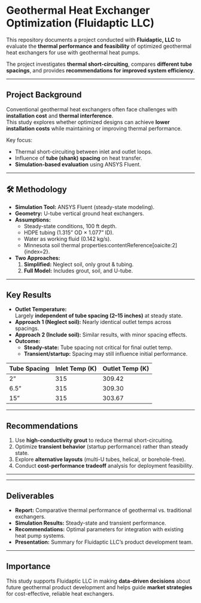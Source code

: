 # Geothermal Heat Exchanger Optimization (Fluidaptic LLC)

This repository documents a project conducted with **Fluidaptic, LLC** to evaluate the **thermal performance and feasibility** of optimized geothermal heat exchangers for use with geothermal heat pumps.  

The project investigates **thermal short-circuiting**, compares **different tube spacings**, and provides **recommendations for improved system efficiency**.

---

##  Project Background
Conventional geothermal heat exchangers often face challenges with **installation cost** and **thermal interference**.  
This study explores whether optimized designs can achieve **lower installation costs** while maintaining or improving thermal performance.

Key focus:
- Thermal short-circuiting between inlet and outlet loops.  
- Influence of **tube (shank) spacing** on heat transfer.  
- **Simulation-based evaluation** using ANSYS Fluent.  

---

## 🛠 Methodology
- **Simulation Tool:** ANSYS Fluent (steady-state modeling).  
- **Geometry:** U-tube vertical ground heat exchangers.  
- **Assumptions:**  
  - Steady-state conditions, 100 ft depth.  
  - HDPE tubing (1.315” OD × 1.077” ID).  
  - Water as working fluid (0.142 kg/s).  
  - Minnesota soil thermal properties:contentReference[oaicite:2]{index=2}.  
- **Two Approaches:**  
  1. **Simplified:** Neglect soil, only grout & tubing.  
  2. **Full Model:** Includes grout, soil, and U-tube.  

---

##  Key Results
- **Outlet Temperature:**  
  Largely **independent of tube spacing (2–15 inches)** at steady state.  
- **Approach 1 (Neglect soil):** Nearly identical outlet temps across spacings.  
- **Approach 2 (Include soil):** Similar results, with minor spacing effects.  
- **Outcome:**  
  - **Steady-state:** Tube spacing not critical for final outlet temp.  
  - **Transient/startup:** Spacing may still influence initial performance.  

| Tube Spacing | Inlet Temp (K) | Outlet Temp (K) |
|--------------|---------------|----------------|
| 2”           | 315           | 309.42         |
| 6.5”         | 315           | 309.30         |
| 15”          | 315           | 303.67         |

---

##  Recommendations
1. Use **high-conductivity grout** to reduce thermal short-circuiting.  
2. Optimize **transient behavior** (startup performance) rather than steady state.  
3. Explore **alternative layouts** (multi-U tubes, helical, or borehole-free).  
4. Conduct **cost-performance tradeoff** analysis for deployment feasibility.  

---


---

##  Deliverables
- **Report:** Comparative thermal performance of geothermal vs. traditional exchangers.  
- **Simulation Results:** Steady-state and transient performance.  
- **Recommendations:** Optimal parameters for integration with existing heat pump systems.  
- **Presentation:** Summary for Fluidaptic LLC’s product development team.  

---

##  Importance
This study supports Fluidaptic LLC in making **data-driven decisions** about future geothermal product development and helps guide **market strategies** for cost-effective, reliable heat exchangers.
